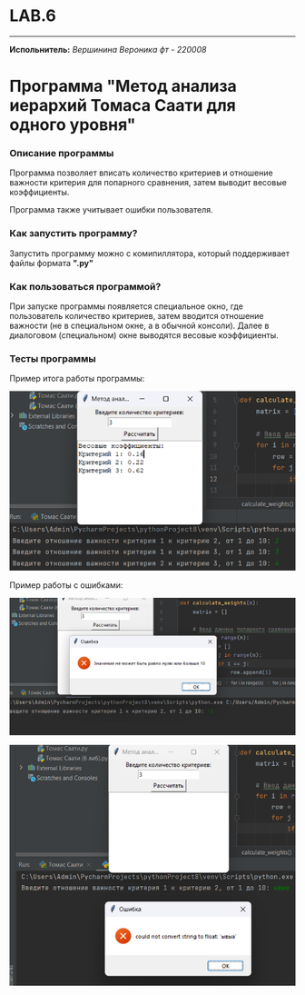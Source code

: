 # LAB.6
____
__Испольнитель:__
*Вершинина Вероника фт - 220008*
# Программа "Метод анализа иерархий Томаса Саати для одного уровня"
### Описание программы
Программа позволяет вписать количество критериев и отношение важности критерия для попарного сравнения, затем выводит весовые коэффициенты.

Программа также учитывает ошибки пользователя.

### Как запустить программу?
Запустить программу можно с комипиллятора, который поддерживает файлы формата __".py"__

### Как пользоваться программой?
При запуске программы появляется специальное окно, где пользователь количество критериев, затем вводится отношение важности (не в специальном окне, а в обычной консоли). 
Далее в диалоговом (специальном) окне выводятся весовые коэффициенты. 

### Тесты программы

Пример итога работы программы:

![image](https://github.com/Nemious/LAB.6/blob/main/%D0%A2%D0%B5%D1%81%D1%82%201%20(%D1%82%D0%BE%D0%BC%D0%B0%D1%81).png?raw=true)



Пример работы с ошибками:

![image](https://github.com/Nemious/LAB.6/blob/main/%D0%A2%D0%B5%D1%81%D1%82%202%20(%D1%82%D0%BE%D0%BC%D0%B0%D1%81).png?raw=true)

![image](https://github.com/Nemious/LAB.6/blob/main/%D0%A2%D0%B5%D1%81%D1%82%203(%D1%82%D0%BE%D0%BC%D0%B0%D1%81).png?raw=true)
